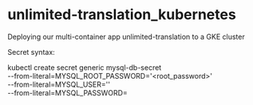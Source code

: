 # unlimited-translation_kubernetes

Deploying our multi-container app unlimited-translation to a GKE cluster

Secret syntax:

kubectl create secret generic mysql-db-secret \
  --from-literal=MYSQL_ROOT_PASSWORD='<root_password>' \
  --from-literal=MYSQL_USER='<password>' \
  --from-literal=MYSQL_PASSWORD=<user>
